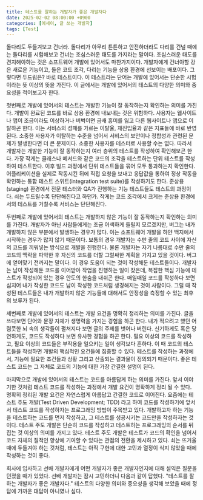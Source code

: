 ```yaml
---
title: 테스트를 잘하는 개발자가 좋은 개발자다
date: 2025-02-02 08:00:00 +0900
categories: [에세이, 글 쓰는 개발자]
tags: [Test]
---
```

돌다리도 두들겨보고 건너라. 돌다리가 아무리 튼튼하고 안전하더라도 다리를 건널 때에는 돌다리를 시험해보고 건너는 조심스러운 태도를 가지라는 말이다. 조심스러운 태도를 견지해야하는 것은 소프트웨어 개발에 있어서도 마찬가지이다. 개발자에게 건너야할 강은 새로운 기능이고, 돌은 코드 조각, 다리는 기능을 상용 환경에 선보이는 배포이다. 그렇다면 두드림은? 바로 테스트이다. 이 테스트라는 단어는 개발에 있어서는 단순한 시험이라는 뜻 이상의 뜻을 가진다. 이 글에서는 개발에 있어서의 테스트의 다양한 의미와 중요성을 적어보고자 한다.

첫번째로 개발에 있어서의 테스트는 개발한 기능이 잘 동작하는지 확인하는 의미를 가진다. 개발이 완료된 코드를 바로 상용 환경에 내보내는 것은 위험하다. 사용자는 웹사이트나 앱이 조금이라도 이상하거나 버벅이면 금새 흥미를 잃고 다른 웹사이트나 앱으로 이탈하곤 한다. 이는 서비스의 성패를 가르는 이탈율, 재진입율과 같은 지표들에 바로 반영된다. 소중한 사용자가 이탈하는 수준을 넘어서 서비스의 보안이나 정합성과 관련된 문제가 발생한다면 더 큰 문제이다. 소중한 사용자를 테스터로 사용할 수는 없다. 따라서 개발자는 개발한 기능이 잘 동작하는지 여러 층위의 테스트를 작성하여 확인해보곤 한다. 가장 작게는 클래스나 메서드와 같은 코드의 조각을 테스트하는 단위 테스트를 작성하여 테스트한다. 이후 빌드 과정에서 단위 테스트들을 묶어 모두 통과하는지 확인한다. 어플리케이션을 실제로 작동시킨 뒤에 직접 요청을 보내고 응답값을 통하여 정상 작동을 확인하는 통합 테스트 스위트(integration test suite)를 작성하기도 한다. 준상용(staging) 환경에서 전문 테스터와 QA가 진행하는 기능 테스트들도 테스트의 과정이다. 쇠는 두드릴수록 단단해진다고 하던가. 작게는 코드 조각에서 크게는 준상용 환경에서의 테스트를 거칠수록 서비스는 단단해진다.

두번째로 개발에 있어서의 테스트는 개발하지 않은 기능이 잘 동작하는지 확인하는 의미를 가진다. 개발자가 아닌 사람들에게는 조금 어색하게 들릴지 모르겠지만, 버그는 내가 개발하지 않은 부분에서 발생하는 경우가 많다. 이는 소프트웨어 개발을 하얀 백지에서 시작하는 경우가 많지 않기 때문이다. 보통의 경우 개발자는 수만 줄의 코드 사이에 자신의 코드를 끼워넣는 방식으로 개발을 진행한다. 물론 개발자는 자기 나름대로 수만 줄의 코드의 맥락을 파악한 후 자신의 코드를 더할 그럴싸한 계획을 가지고 있을 것이다. 버그에 얻어맞기 전까지는 말이다. 이 경우 도움이 되는 것이 작성해둔 테스트들이다. 개발자는 남이 작성해둔 코드를 이어받아 작업을 진행하는 일이 잦은데, 복잡한 핵심 기능에 테스트가 작성되어 있는 경우 안도의 한숨을 내쉬곤 한다. 매일매일 코드를 작성하다 보면 심지어 내가 작성한 코드도 남이 작성한 코드처럼 생경해지는 것이 사람이다. 그럴 때 작성된 테스트들은 내가 개발하지 않은 기능들에 대해서도 안정성을 측정할 수 있는 최후의 보루가 된다.

세번째로 개발에 있어서의 테스트는 개발 요건을 명확히 정리하는 의미를 가진다. 글을 쓰다보면 단어와 문장 자체가 생명력을 가지는 경험을 하곤 한다. 내가 적으려고 했던 어렴풋한 뇌 속의 생각들이 펼쳐지다 보면 글의 주제를 벗어나 버린다. 신기하게도 혹은 당연하게도, 코드도 작성하다 보면 유사한 경험을 하곤 한다. 필요 이상의 코드를 작성하고, 필요 이상의 코드들은 부작용을 일으키는 일이 생각보다 흔하다. 이 때 코드의 테스트들을 작성하면 개발의 핵심적인 요건들에 집중할 수 있다. 테스트를 작성하는 과정에서, 기능에 필요한 조건들과 상황 그리고 산출되는 결과물이 정의되기 때문이다. 좋은 테스트 코드는 그 자체로 코드의 기능에 대한 가장 간결한 설명이 된다.

마지막으로 개발에 있어서의 테스트는 코드를 아름답게 하는 의미를 가진다. 앞서 이야기한 것처럼 테스트 코드를 작성하는 과정에서 개발 요건이 명확하게 정리 될 수 있다. 명확히 정리된 개발 요건은 자연스럽게 아름답고 간결한 코드로 이어진다. 요즘에는 테스트 주도 개발(Test Driven Development; TDD) 라고 하여 코드를 작성하기에 앞서서 테스트 코드를 작성하자는 프로그래밍 방법이 주목받고 있다. 개발하고자 하는 기능을 테스트하는 코드를 먼저 작성하고, 그 테스트를 성공시키는 코드만을 작성하자는 것이다. 테스트 주도 개발은 단순히 코드를 작성하고 테스트하는 프로그래밍의 순서를 뒤집는 것 이상의 의미를 가지고 있다. 테스트 주도 개발은 테스트가 코드의 확인을 넘어서 코드 자체의 질적인 향상에 기여할 수 있다는 관점의 전환을 제시하고 있다. 쇠는 뜨거울 때에 두들겨야 하는 것처럼, 테스트는 아직 구현에 대한 고민과 열정이 식지 않았을 때에 작성하는 것이 좋다.

회사에 입사하고 선배 개발자에게 어떤 개발자가 좋은 개발자인지에 대해 설익은 질문을 던졌을 때가 있었다. 선배 개발자는 잠시 고민하더니 다음과 같이 답했다. "테스트를 잘하는 개발자가 좋은 개발자다." 테스트의 다양한 의미와 중요성을 생각해 보았을 때에 정답에 가까운 대답이 아니였나 싶다. 